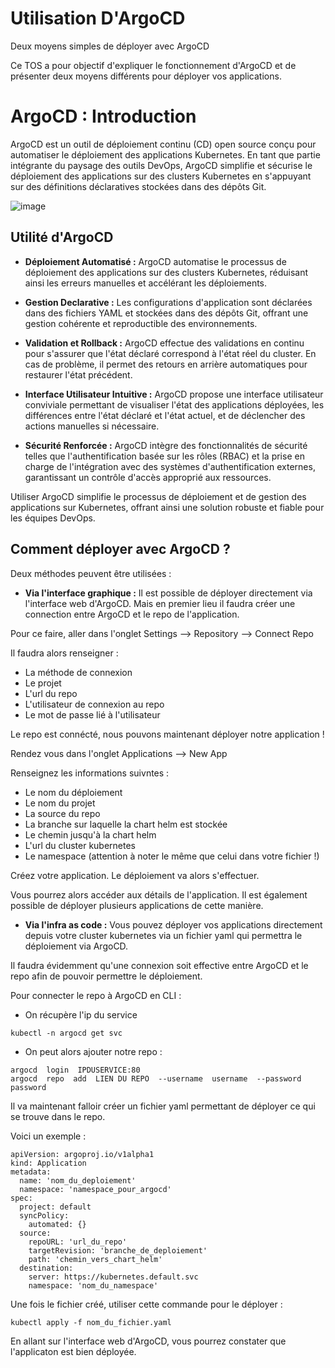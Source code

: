 # Utilisation D'ArgoCD
Deux moyens simples de déployer avec ArgoCD

Ce TOS a pour objectif d'expliquer le fonctionnement d'ArgoCD et de présenter deux moyens différents pour déployer vos applications.

# ArgoCD : Introduction

ArgoCD est un outil de déploiement continu (CD) open source conçu pour automatiser le déploiement des applications Kubernetes. En tant que partie intégrante du paysage des outils DevOps, ArgoCD simplifie et sécurise le déploiement des applications sur des clusters Kubernetes en s'appuyant sur des définitions déclaratives stockées dans des dépôts Git.

![image](https://github.com/TheoVLT/TOS-ArgoCD/assets/148872577/d439fb3b-c256-481e-a562-1899c1723255)

## Utilité d'ArgoCD

- **Déploiement Automatisé :** ArgoCD automatise le processus de déploiement des applications sur des clusters Kubernetes, réduisant ainsi les erreurs manuelles et accélérant les déploiements.
  
- **Gestion Declarative :** Les configurations d'application sont déclarées dans des fichiers YAML et stockées dans des dépôts Git, offrant une gestion cohérente et reproductible des environnements.

- **Validation et Rollback :** ArgoCD effectue des validations en continu pour s'assurer que l'état déclaré correspond à l'état réel du cluster. En cas de problème, il permet des retours en arrière automatiques pour restaurer l'état précédent.

- **Interface Utilisateur Intuitive :** ArgoCD propose une interface utilisateur conviviale permettant de visualiser l'état des applications déployées, les différences entre l'état déclaré et l'état actuel, et de déclencher des actions manuelles si nécessaire.

- **Sécurité Renforcée :** ArgoCD intègre des fonctionnalités de sécurité telles que l'authentification basée sur les rôles (RBAC) et la prise en charge de l'intégration avec des systèmes d'authentification externes, garantissant un contrôle d'accès approprié aux ressources.

Utiliser ArgoCD simplifie le processus de déploiement et de gestion des applications sur Kubernetes, offrant ainsi une solution robuste et fiable pour les équipes DevOps.

## Comment déployer avec ArgoCD ?

Deux méthodes peuvent être utilisées :

- **Via l'interface graphique :** Il est possible de déployer directement via l'interface web d'ArgoCD. Mais en premier lieu il faudra créer une connection entre ArgoCD et le repo de l'application.

Pour ce faire, aller dans l'onglet Settings --> Repository --> Connect Repo

Il faudra alors renseigner :

- La méthode de connexion
- Le projet
- L'url du repo
- L'utilisateur de connexion au repo
- Le mot de passe lié à l'utilisateur

Le repo est connécté, nous pouvons maintenant déployer notre application !

Rendez vous dans l'onglet Applications --> New App

Renseignez les informations suivntes :

- Le nom du déploiement
- Le nom du projet
- La source du repo
- La branche sur laquelle la chart helm est stockée
- Le chemin jusqu'à la chart helm
- L'url du cluster kubernetes
- Le namespace (attention à noter le même que celui dans votre fichier !)

Créez votre application. Le déploiement va alors s'effectuer.

Vous pourrez alors accéder aux détails de l'application. Il est également possible de déployer plusieurs applications de cette manière.

- **Via l'infra as code :** Vous pouvez déployer vos applications directement depuis votre cluster kubernetes via un fichier yaml qui permettra le déploiement via ArgoCD.

Il faudra évidemment qu'une connexion soit effective entre ArgoCD et le repo afin de pouvoir permettre le déploiement. 

Pour connecter le repo à ArgoCD en CLI :

- On récupère l'ip du service
```shell
kubectl -n argocd get svc
```
- On peut alors ajouter notre repo :
```shell
argocd  login  IPDUSERVICE:80
argocd  repo  add  LIEN DU REPO  --username  username  --password  password
```

Il va maintenant falloir créer un fichier yaml permettant de déployer ce qui se trouve dans le repo. 

Voici un exemple :
```shell
apiVersion: argoproj.io/v1alpha1
kind: Application
metadata:
  name: 'nom_du_deploiement'
  namespace: 'namespace_pour_argocd'
spec:
  project: default
  syncPolicy:
    automated: {}
  source:
    repoURL: 'url_du_repo'
    targetRevision: 'branche_de_deploiement'
    path: 'chemin_vers_chart_helm'
  destination:
    server: https://kubernetes.default.svc
    namespace: 'nom_du_namespace'
```

Une fois le fichier créé, utiliser cette commande pour le déployer :
```shell
kubectl apply -f nom_du_fichier.yaml
```
En allant sur l'interface web d'ArgoCD, vous pourrez constater que l'applicaton est bien déployée.
